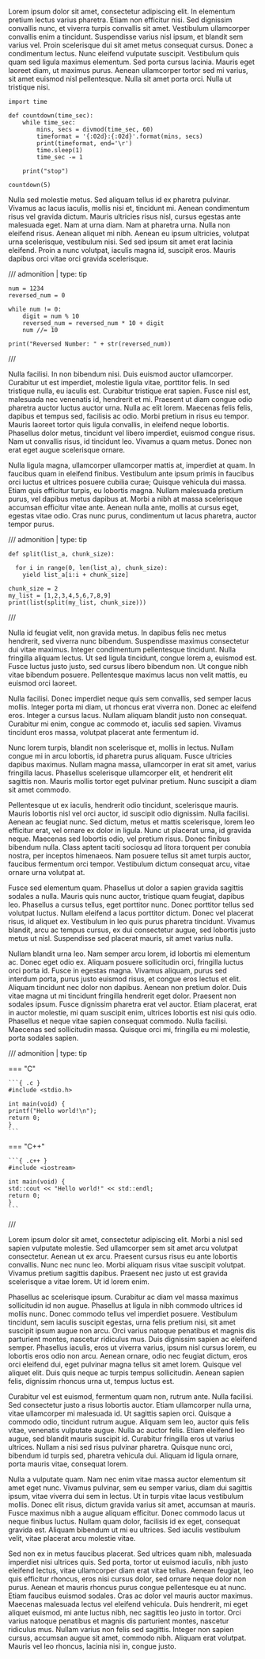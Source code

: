 Lorem ipsum dolor sit amet, consectetur adipiscing elit. In elementum pretium lectus varius pharetra. Etiam non efficitur nisi. Sed dignissim convallis nunc, et viverra turpis convallis sit amet. Vestibulum ullamcorper convallis enim a tincidunt. Suspendisse varius nisl ipsum, et blandit sem varius vel. Proin scelerisque dui sit amet metus consequat cursus. Donec a condimentum lectus. Nunc eleifend vulputate suscipit. Vestibulum quis quam sed ligula maximus elementum. Sed porta cursus lacinia. Mauris eget laoreet diam, ut maximus purus. Aenean ullamcorper tortor sed mi varius, sit amet euismod nisl pellentesque. Nulla sit amet porta orci. Nulla ut tristique nisi.

```{ .python title="example.py" linenums="234" hl_lines="1 8-9 13" }
import time

def countdown(time_sec):
    while time_sec:
        mins, secs = divmod(time_sec, 60)
        timeformat = '{:02d}:{:02d}'.format(mins, secs)
        print(timeformat, end='\r')
        time.sleep(1)
        time_sec -= 1

    print("stop")

countdown(5)
```

Nulla sed molestie metus. Sed aliquam tellus id ex pharetra pulvinar. Vivamus ac lacus iaculis, mollis nisi et, tincidunt mi. Aenean condimentum risus vel gravida dictum. Mauris ultricies risus nisl, cursus egestas ante malesuada eget. Nam at urna diam. Nam at pharetra urna. Nulla non eleifend risus. Aenean aliquet mi nibh. Aenean eu ipsum ultricies, volutpat urna scelerisque, vestibulum nisi. Sed sed ipsum sit amet erat lacinia eleifend. Proin a nunc volutpat, iaculis magna id, suscipit eros. Mauris dapibus orci vitae orci gravida scelerisque.

/// admonition |
    type: tip

```{ .python linenums="234" .copy }
num = 1234
reversed_num = 0

while num != 0:
    digit = num % 10
    reversed_num = reversed_num * 10 + digit
    num //= 10

print("Reversed Number: " + str(reversed_num))
```

///

Nulla facilisi. In non bibendum nisi. Duis euismod auctor ullamcorper. Curabitur ut est imperdiet, molestie ligula vitae, porttitor felis. In sed tristique nulla, eu iaculis est. Curabitur tristique erat sapien. Fusce nisl est, malesuada nec venenatis id, hendrerit et mi. Praesent ut diam congue odio pharetra auctor luctus auctor urna. Nulla ac elit lorem. Maecenas felis felis, dapibus et tempus sed, facilisis ac odio. Morbi pretium in risus eu tempor. Mauris laoreet tortor quis ligula convallis, in eleifend neque lobortis. Phasellus dolor metus, tincidunt vel libero imperdiet, euismod congue risus. Nam ut convallis risus, id tincidunt leo. Vivamus a quam metus. Donec non erat eget augue scelerisque ornare.

Nulla ligula magna, ullamcorper ullamcorper mattis at, imperdiet at quam. In faucibus quam in eleifend finibus. Vestibulum ante ipsum primis in faucibus orci luctus et ultrices posuere cubilia curae; Quisque vehicula dui massa. Etiam quis efficitur turpis, eu lobortis magna. Nullam malesuada pretium purus, vel dapibus metus dapibus at. Morbi a nibh at massa scelerisque accumsan efficitur vitae ante. Aenean nulla ante, mollis at cursus eget, egestas vitae odio. Cras nunc purus, condimentum ut lacus pharetra, auctor tempor purus.

/// admonition |
    type: tip

```{ .python linenums="234" }
def split(list_a, chunk_size):

  for i in range(0, len(list_a), chunk_size):
    yield list_a[i:i + chunk_size]

chunk_size = 2
my_list = [1,2,3,4,5,6,7,8,9]
print(list(split(my_list, chunk_size)))
```

///

Nulla id feugiat velit, non gravida metus. In dapibus felis nec metus hendrerit, sed viverra nunc bibendum. Suspendisse maximus consectetur dui vitae maximus. Integer condimentum pellentesque tincidunt. Nulla fringilla aliquam lectus. Ut sed ligula tincidunt, congue lorem a, euismod est. Fusce luctus justo justo, sed cursus libero bibendum non. Ut congue nibh vitae bibendum posuere. Pellentesque maximus lacus non velit mattis, eu euismod orci laoreet.

Nulla facilisi. Donec imperdiet neque quis sem convallis, sed semper lacus mollis. Integer porta mi diam, ut rhoncus erat viverra non. Donec ac eleifend eros. Integer a cursus lacus. Nullam aliquam blandit justo non consequat. Curabitur mi enim, congue ac commodo et, iaculis sed sapien. Vivamus tincidunt eros massa, volutpat placerat ante fermentum id.

Nunc lorem turpis, blandit non scelerisque et, mollis in lectus. Nullam congue mi in arcu lobortis, id pharetra purus aliquam. Fusce ultricies dapibus maximus. Nullam magna massa, ullamcorper in erat sit amet, varius fringilla lacus. Phasellus scelerisque ullamcorper elit, et hendrerit elit sagittis non. Mauris mollis tortor eget pulvinar pretium. Nunc suscipit a diam sit amet commodo.

Pellentesque ut ex iaculis, hendrerit odio tincidunt, scelerisque mauris. Mauris lobortis nisl vel orci auctor, id suscipit odio dignissim. Nulla facilisi. Aenean ac feugiat nunc. Sed dictum, metus et mattis scelerisque, lorem leo efficitur erat, vel ornare ex dolor in ligula. Nunc ut placerat urna, id gravida neque. Maecenas sed lobortis odio, vel pretium risus. Donec finibus bibendum nulla. Class aptent taciti sociosqu ad litora torquent per conubia nostra, per inceptos himenaeos. Nam posuere tellus sit amet turpis auctor, faucibus fermentum orci tempor. Vestibulum dictum consequat arcu, vitae ornare urna volutpat at.

Fusce sed elementum quam. Phasellus ut dolor a sapien gravida sagittis sodales a nulla. Mauris quis nunc auctor, tristique quam feugiat, dapibus leo. Phasellus a cursus tellus, eget porttitor nunc. Donec porttitor tellus sed volutpat luctus. Nullam eleifend a lacus porttitor dictum. Donec vel placerat risus, id aliquet ex. Vestibulum in leo quis purus pharetra tincidunt. Vivamus blandit, arcu ac tempus cursus, ex dui consectetur augue, sed lobortis justo metus ut nisl. Suspendisse sed placerat mauris, sit amet varius nulla.

Nullam blandit urna leo. Nam semper arcu lorem, id lobortis mi elementum ac. Donec eget odio ex. Aliquam posuere sollicitudin orci, fringilla luctus orci porta id. Fusce in egestas magna. Vivamus aliquam, purus sed interdum porta, purus justo euismod risus, et congue eros lectus et elit. Aliquam tincidunt nec dolor non dapibus. Aenean non pretium dolor. Duis vitae magna ut mi tincidunt fringilla hendrerit eget dolor. Praesent non sodales ipsum. Fusce dignissim pharetra erat vel auctor. Etiam placerat, erat in auctor molestie, mi quam suscipit enim, ultrices lobortis est nisi quis odio. Phasellus et neque vitae sapien consequat commodo. Nulla facilisi. Maecenas sed sollicitudin massa. Quisque orci mi, fringilla eu mi molestie, porta sodales sapien.

/// admonition |
    type: tip

=== "C"

    ```{ .c }
    #include <stdio.h>

    int main(void) {
    printf("Hello world!\n");
    return 0;
    }
    ```

=== "C++"

    ```{ .c++ }
    #include <iostream>

    int main(void) {
    std::cout << "Hello world!" << std::endl;
    return 0;
    }
    ```

///

Lorem ipsum dolor sit amet, consectetur adipiscing elit. Morbi a nisl sed sapien vulputate molestie. Sed ullamcorper sem sit amet arcu volutpat consectetur. Aenean ut ex arcu. Praesent cursus risus eu ante lobortis convallis. Nunc nec nunc leo. Morbi aliquam risus vitae suscipit volutpat. Vivamus pretium sagittis dapibus. Praesent nec justo ut est gravida scelerisque a vitae lorem. Ut id lorem enim.

Phasellus ac scelerisque ipsum. Curabitur ac diam vel massa maximus sollicitudin id non augue. Phasellus at ligula in nibh commodo ultrices id mollis nunc. Donec commodo tellus vel imperdiet posuere. Vestibulum tincidunt, sem iaculis suscipit egestas, urna felis pretium nisi, sit amet suscipit ipsum augue non arcu. Orci varius natoque penatibus et magnis dis parturient montes, nascetur ridiculus mus. Duis dignissim sapien ac eleifend semper. Phasellus iaculis, eros ut viverra varius, ipsum nisl cursus lorem, eu lobortis eros odio non arcu. Aenean ornare, odio nec feugiat dictum, eros orci eleifend dui, eget pulvinar magna tellus sit amet lorem. Quisque vel aliquet elit. Duis quis neque ac turpis tempus sollicitudin. Aenean sapien felis, dignissim rhoncus urna ut, tempus luctus est.

Curabitur vel est euismod, fermentum quam non, rutrum ante. Nulla facilisi. Sed consectetur justo a risus lobortis auctor. Etiam ullamcorper nulla urna, vitae ullamcorper mi malesuada id. Ut sagittis sapien orci. Quisque a commodo odio, tincidunt rutrum augue. Aliquam sem leo, auctor quis felis vitae, venenatis vulputate augue. Nulla ac auctor felis. Etiam eleifend leo augue, sed blandit mauris suscipit id. Curabitur fringilla eros ut varius ultrices. Nullam a nisi sed risus pulvinar pharetra. Quisque nunc orci, bibendum id turpis sed, pharetra vehicula dui. Aliquam id ligula ornare, porta mauris vitae, consequat lorem.

Nulla a vulputate quam. Nam nec enim vitae massa auctor elementum sit amet eget nunc. Vivamus pulvinar, sem eu semper varius, diam dui sagittis ipsum, vitae viverra dui sem in lectus. Ut in turpis vitae lacus vestibulum mollis. Donec elit risus, dictum gravida varius sit amet, accumsan at mauris. Fusce maximus nibh a augue aliquam efficitur. Donec commodo lacus ut neque finibus luctus. Nullam quam dolor, facilisis id ex eget, consequat gravida est. Aliquam bibendum ut mi eu ultrices. Sed iaculis vestibulum velit, vitae placerat arcu molestie vitae.

Sed non ex in metus faucibus placerat. Sed ultrices quam nibh, malesuada imperdiet nisi ultrices quis. Sed porta, tortor ut euismod iaculis, nibh justo eleifend lectus, vitae ullamcorper diam erat vitae tellus. Aenean feugiat, leo quis efficitur rhoncus, eros nisi cursus dolor, sed ornare neque dolor non purus. Aenean et mauris rhoncus purus congue pellentesque eu at nunc. Etiam faucibus euismod sodales. Cras ac dolor vel mauris auctor maximus. Maecenas malesuada lectus vel eleifend vehicula. Duis hendrerit, mi eget aliquet euismod, mi ante luctus nibh, nec sagittis leo justo in tortor. Orci varius natoque penatibus et magnis dis parturient montes, nascetur ridiculus mus. Nullam varius non felis sed sagittis. Integer non sapien cursus, accumsan augue sit amet, commodo nibh. Aliquam erat volutpat. Mauris vel leo rhoncus, lacinia nisi in, congue justo.
